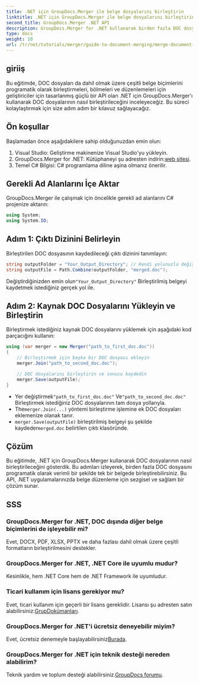 ```yaml
---
title: .NET için GroupDocs.Merger ile belge dosyalarını birleştirin
linktitle: .NET için GroupDocs.Merger ile belge dosyalarını birleştirin
second_title: GroupDocs.Merger .NET API
description: GroupDocs.Merger for .NET kullanarak birden fazla DOC dosyasını tek bir belgede sorunsuz bir şekilde birleştirmeyi öğrenin. Bu kapsamlı eğitim, ön koşulları, kod parçacıklarını ve SSS'leri kapsayan net, adım adım bir yaklaşım sunar.
type: docs
weight: 10
url: /tr/net/tutorials/merger/guide-to-document-merging/merge-document-files/
---
```

## giriiş

Bu eğitimde, DOC dosyaları da dahil olmak üzere çeşitli belge biçimlerini programatik olarak birleştirmeleri, bölmeleri ve düzenlemeleri için geliştiriciler için tasarlanmış güçlü bir API olan .NET için GroupDocs.Merger'ı kullanarak DOC dosyalarının nasıl birleştirileceğini inceleyeceğiz. Bu süreci kolaylaştırmak için size adım adım bir kılavuz sağlayacağız.

## Ön koşullar

Başlamadan önce aşağıdakilere sahip olduğunuzdan emin olun:

1. Visual Studio: Geliştirme makinenize Visual Studio'yu yükleyin.
2. GroupDocs.Merger for .NET: Kütüphaneyi şu adresten indirin:[web sitesi](https://releases.groupdocs.com/merger/net/).
3. Temel C# Bilgisi: C# programlama diline aşina olmanız önerilir.

## Gerekli Ad Alanlarını İçe Aktar

GroupDocs.Merger ile çalışmak için öncelikle gerekli ad alanlarını C# projenize aktarın:

```csharp
using System;
using System.IO;
```

## Adım 1: Çıktı Dizinini Belirleyin

Birleştirilen DOC dosyasının kaydedileceği çıktı dizinini tanımlayın:

```csharp
string outputFolder = "Your_Output_Directory"; // Kendi yolunuzla değiştirin
string outputFile = Path.Combine(outputFolder, "merged.doc");
```

 Değiştirdiğinizden emin olun`"Your_Output_Directory"` Birleştirilmiş belgeyi kaydetmek istediğiniz gerçek yol ile.

## Adım 2: Kaynak DOC Dosyalarını Yükleyin ve Birleştirin

Birleştirmek istediğiniz kaynak DOC dosyalarını yüklemek için aşağıdaki kod parçacığını kullanın:

```csharp
using (var merger = new Merger("path_to_first_doc.doc"))
{
    // Birleştirmek için başka bir DOC dosyası ekleyin
    merger.Join("path_to_second_doc.doc");

    // DOC dosyalarını birleştirin ve sonucu kaydedin
    merger.Save(outputFile);
}
```


-  Yer değiştirmek`"path_to_first_doc.doc"` Ve`"path_to_second_doc.doc"` Birleştirmek istediğiniz DOC dosyalarının tam dosya yollarıyla.
-  The`merger.Join(...)` yöntemi birleştirme işlemine ek DOC dosyaları eklemenize olanak tanır.
- `merger.Save(outputFile)` birleştirilmiş belgeyi şu şekilde kaydeder`merged.doc` belirtilen çıktı klasöründe.

## Çözüm

Bu eğitimde, .NET için GroupDocs.Merger kullanarak DOC dosyalarının nasıl birleştirileceğini gösterdik. Bu adımları izleyerek, birden fazla DOC dosyasını programatik olarak verimli bir şekilde tek bir belgede birleştirebilirsiniz. Bu API, .NET uygulamalarınızda belge düzenleme için sezgisel ve sağlam bir çözüm sunar.

## SSS

### GroupDocs.Merger for .NET, DOC dışında diğer belge biçimlerini de işleyebilir mi?

Evet, DOCX, PDF, XLSX, PPTX ve daha fazlası dahil olmak üzere çeşitli formatların birleştirilmesini destekler.

### GroupDocs.Merger for .NET, .NET Core ile uyumlu mudur?

Kesinlikle, hem .NET Core hem de .NET Framework ile uyumludur.

### Ticari kullanım için lisans gerekiyor mu?

 Evet, ticari kullanım için geçerli bir lisans gereklidir. Lisansı şu adresten satın alabilirsiniz:[GrupDokümanları](https://purchase.groupdocs.com/buy).

### GroupDocs.Merger for .NET'i ücretsiz deneyebilir miyim?

 Evet, ücretsiz denemeyle başlayabilirsiniz[Burada](https://releases.groupdocs.com/).

### GroupDocs.Merger for .NET için teknik desteği nereden alabilirim?

 Teknik yardım ve toplum desteği alabilirsiniz.[GroupDocs forumu](https://forum.groupdocs.com/c/merger/32).